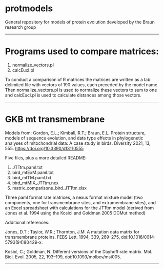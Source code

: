 # protmodels
General repository for models of protein evolution developed by the Braun research group

------------------------------------------------------------
# Programs used to compare matrices:

  1) normalize_vectors.pl
  2) calcEucl.pl

To conduct a comparison of R matrices the matrices are written as a tab delimited file with vectors of 190 values, each preceded by the model name. Then normalize_vectors.pl is used to normalize these vectors to sum to one and calcEucl.pl is used to calculate distances among those vectors.

------------------------------------------------------------
# GKB mt transmembrane

Models from:
Gordon, E.L.; Kimball, R.T.; Braun, E.L. Protein structure, models of sequence evolution, and data type effects in phylogenetic analyses of mitochondrial data: A case study in birds. Diversity 2021, 13, 555. https://doi.org/10.3390/d13110555

Five files, plus a more detailed README:
  1) JTTtm.paml.txt
  2) bird_mtExM.paml.txt
  3) bird_mtTM.paml.txt
  4) bird_mtMIX_JTTtm.nex
  5) matrix_comparisons_bird_JTTtm.xlsx

Three paml format rate matrices, a nexus format mixture model (two components, one for transmembrane sites, and extramembrane sites), and an Excel spreadsheet with calculations for the JTTtm model (derived from Jones et al. 1994 using the Kosiol and Goldman 2005 DCMut method)

Additional references:

Jones, D.T.; Taylor, W.R.; Thornton, J.M. A mutation data matrix for transmembrane proteins. FEBS Lett. 1994, 339, 269–275, doi:10.1016/0014-5793(94)80429-x.

Kosiol, C.; Goldman, N. Different versions of the Dayhoff rate matrix. Mol. Biol. Evol. 2005, 22, 193–199, doi:10.1093/molbev/msi005.

------------------------------------------------------------

